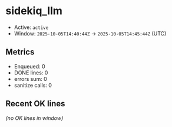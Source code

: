 # sidekiq_llm

- Active: `active`
- Window: `2025-10-05T14:40:44Z` → `2025-10-05T14:45:44Z` (UTC)

## Metrics
- Enqueued: 0
- DONE lines: 0
- errors sum: 0
- sanitize calls: 0

## Recent OK lines
_(no OK lines in window)_
